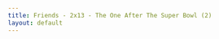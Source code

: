 ```yaml
---
title: Friends - 2x13 - The One After The Super Bowl (2)
layout: default
---
```


<html lang="fr">
<head>
    <meta charset="UTF-8">
    <meta name="viewport" content="width=device-width, initial-scale=1.0">
    <title>Friends - 2x13 - The One After The Super Bowl (2)</title>
    <style>
        @import url('https://fonts.googleapis.com/css2?family=Roboto:wght@400;700&display=swap');

        :root {
            --primary-color: #007bff;
            --secondary-color: #6c757d;
            --success-color: #28a745;
            --danger-color: #dc3545;
            --light-color: #f8f9fa;
            --dark-color: #343a40;
            --background-color: #e9ecef;
            --card-background: #ffffff;
        }

        body {
            font-family: 'Roboto', sans-serif;
            background-color: var(--background-color);
            color: var(--dark-color);
            margin: 0;
            padding: 20px;
            display: flex;
            justify-content: center;
            align-items: center;
            min-height: 100vh;
        }

        .app-wrapper {
            width: 100%;
            max-width: 600px;
            background-color: var(--card-background);
            border-radius: 10px;
            box-shadow: 0 4px 15px rgba(0, 0, 0, 0.1);
            padding: 25px;
            text-align: center;
        }

        h1 {
            color: var(--primary-color);
            margin-bottom: 20px;
            font-size: 1.8em;
        }

        .controls-container {
            margin-bottom: 25px;
            border-bottom: 2px solid #ddd;
            padding-bottom: 20px;
        }

        .control-group {
            margin-bottom: 10px;
        }
        
        .control-group:last-child {
            margin-bottom: 0;
        }

        .mode-btn, .difficulty-btn {
            background-color: var(--secondary-color);
            color: white;
            border: none;
            padding: 10px 18px;
            margin: 5px;
            border-radius: 5px;
            cursor: pointer;
            font-size: 15px;
            transition: background-color 0.3s, transform 0.1s;
        }

        .mode-btn:hover, .difficulty-btn:hover {
            background-color: #5a6268;
        }
        
        .mode-btn:active, .difficulty-btn:active {
            transform: scale(0.98);
        }

        .mode-btn.active, .difficulty-btn.active {
            background-color: var(--primary-color);
            font-weight: bold;
        }

        .hidden { display: none; }

        #flashcard-container { perspective: 1000px; }
        #flashcard { width: 100%; height: 250px; position: relative; transform-style: preserve-3d; transition: transform 0.6s; cursor: pointer; background-color: transparent; }
        #flashcard.is-flipped { transform: rotateY(180deg); }
        .card-face { position: absolute; width: 100%; height: 100%; backface-visibility: hidden; display: flex; justify-content: center; align-items: center; font-size: 24px; font-weight: bold; border-radius: 10px; box-shadow: 0 2px 8px rgba(0,0,0,0.1); box-sizing: border-box; padding: 20px; }
        .card-front { background-color: var(--light-color); color: var(--dark-color); }
        .card-back { background-color: var(--primary-color); color: white; transform: rotateY(180deg); }
        .flashcard-nav { margin-top: 20px; display: flex; justify-content: space-between; align-items: center; }
        .flashcard-nav button { background-color: var(--secondary-color); color: white; border: none; padding: 10px 18px; border-radius: 5px; cursor: pointer; font-size: 1em; }
        #flashcard-progress { font-size: 1em; color: #555; }

        #quiz-question { font-size: 22px; font-weight: bold; margin-bottom: 20px; min-height: 60px; }
        #quiz-options { display: grid; grid-template-columns: 1fr; gap: 10px; }
        .option-btn { background-color: var(--light-color); border: 2px solid #ccc; padding: 15px; font-size: 16px; border-radius: 5px; cursor: pointer; transition: all 0.2s; width: 100%; text-align: left; }
        .option-btn:not([disabled]):hover { background-color: #e2e6ea; border-color: #aaa; }
        .option-btn.correct { background-color: var(--success-color); color: white; border-color: var(--success-color); }
        .option-btn.incorrect { background-color: var(--danger-color); color: white; border-color: var(--danger-color); }
        #quiz-feedback { margin-top: 15px; font-weight: bold; min-height: 24px; }
        #quiz-results { padding: 20px; border: 2px solid var(--primary-color); border-radius: 10px; }
        #quiz-results h2 { margin-top: 0; }
    </style>
</head>
<body>

    <div class="app-wrapper">
        <h1>Friends - 2x13 - The One After The Super Bowl (2)</h1>
        
        <div class="controls-container">
            <div class="control-group">
                <button id="mode-flashcard-btn" class="mode-btn active">Cartes Mémoire</button>
                <button id="mode-quiz-btn" class="mode-btn">Quiz</button>
            </div>
            <div id="difficulty-selector" class="control-group">
                <button class="difficulty-btn active" data-difficulty="all">Tout</button>
                <button class="difficulty-btn" data-difficulty="easy">Facile</button>
                <button class="difficulty-btn" data-difficulty="hard">Difficile</button>
            </div>
            <div class="control-group">
                 <button id="invert-btn" class="mode-btn">Inverser (EN ⇄ FR)</button>
                 <button id="shuffle-btn" class="mode-btn">Mélanger</button>
            </div>
        </div>

        <div id="flashcard-mode">
            <div id="flashcard-container">
                <div id="flashcard">
                    <div class="card-face card-front" id="flashcard-front"></div>
                    <div class="card-face card-back" id="flashcard-back"></div>
                </div>
            </div>
            <div class="flashcard-nav">
                <button id="prev-btn">Précédent</button>
                <span id="flashcard-progress"></span>
                <button id="next-btn">Suivant</button>
            </div>
        </div>

        <div id="quiz-mode" class="hidden">
            <div id="quiz-container">
                <p id="quiz-score">Score: 0</p>
                <div id="quiz-question"></div>
                <div id="quiz-options"></div>
                <div id="quiz-feedback"></div>
            </div>
            <div id="quiz-results" class="hidden">
                <h2>Quiz Terminé !</h2>
                <p id="final-score"></p>
                <button id="restart-quiz-btn" class="mode-btn">Recommencer</button>
            </div>
        </div>
    </div>

    <script>
        const vocabulary = {
          easy: [
            { term: "Closed set", translation: "Plateau de tournage fermé (au public)" },
            { term: "Good morning", translation: "Bonjour" },
            { term: "I don't get it", translation: "Je ne comprends pas" },
            { term: "Don't take it personal", translation: "Ne le prends pas personnellement" },
            { term: "Excuse me", translation: "Excusez-moi" },
            { term: "Walk with me", translation: "Marche avec moi" },
            { term: "Tell me", translation: "Dis-moi" },
            { term: "I hate actors", translation: "Je déteste les acteurs" },
            { term: "Great job", translation: "Beau travail" },
            { term: "Go talk to him", translation: "Va lui parler" },
            { term: "What's the worst that could happen?", translation: "Quel est le pire qui puisse arriver ?" },
            { term: "He could hear me", translation: "Il pourrait m'entendre" },
            { term: "Don't you dare!", translation: "N'ose même pas !" },
            { term: "Ask me on a date", translation: "M'inviter à un rendez-vous" },
            { term: "I'll be there", translation: "J'y serai" },
            { term: "What a jerk!", translation: "Quel crétin !" },
            { term: "Thanks, anyway", translation: "Merci quand même" },
            { term: "You can go out with him", translation: "Tu peux sortir avec lui" },
            { term: "Hang out with", translation: "Traîner avec" },
            { term: "Anybody need anything?", translation: "Quelqu'un a besoin de quelque chose ?" },
            { term: "That is so unfair", translation: "C'est tellement injuste" },
            { term: "You just know", translation: "Tu le sais, c'est tout" },
            { term: "We gotta go", translation: "On doit y aller" },
            { term: "Here's an idea", translation: "Voici une idée" },
            { term: "A monkey's gotta work", translation: "Un singe doit travailler" },
            { term: "It's no big deal", translation: "Ce n'est pas grave" },
            { term: "Let me talk", translation: "Laisse-moi parler" },
            { term: "Happy thoughts", translation: "Pensées positives" },
            { term: "Stop it", translation: "Arrête ça" },
            { term: "Is that what you want?", translation: "Est-ce que c'est ce que tu veux ?" },
            { term: "Fine!", translation: "D'accord ! / Très bien !" },
            { term: "Forget about it", translation: "Oublie ça" },
            { term: "How you doing?", translation: "Comment ça va ?" },
            { term: "Right here, right now", translation: "Ici et maintenant" },
            { term: "Hurry!", translation: "Dépêche-toi !" },
            { term: "Turn around", translation: "Retourne-toi" },
            { term: "What do you mean?", translation: "Qu'est-ce que tu veux dire ?" },
            { term: "Say you're sorry", translation: "Dis que tu es désolé" },
            { term: "Let's play", translation: "Jouons" },
            { term: "Stop the madness", translation: "Arrêtez cette folie" },
            { term: "I'm sorry", translation: "Je suis désolé(e)" },
            { term: "What are you doing here?", translation: "Qu'est-ce que tu fais ici ?" },
            { term: "Let me see!", translation: "Laisse-moi voir !" },
            { term: "All right", translation: "D'accord" },
            { term: "What happened?", translation: "Que s'est-il passé ?" },
            { term: "Say goodbye", translation: "Dire au revoir" },
            { term: "That's the way it goes", translation: "C'est comme ça que ça se passe" },
            { term: "Oh my God!", translation: "Oh mon Dieu !" },
            { term: "Cut!", translation: "Coupez !" },
            { term: "Keep your panties on", translation: "Reste calme (expression)" },
            { term: "To be under pressure", translation: "Être sous pression" },
            { term: "To get away from", translation: "S'éloigner de" },
            { term: "To ask someone out", translation: "Inviter quelqu'un à sortir" },
            { term: "To cancel", translation: "Annuler" },
            { term: "To fool around", translation: "Batifoler / S'amuser" },
            { term: "To tag along", translation: "Accompagner / S'incruster" },
            { term: "To take off", translation: "Partir / S'en aller" },
            { term: "To call in sick", translation: "Se déclarer malade" },
            { term: "To move on", translation: "Passer à autre chose" },
            { term: "Director's chair", translation: "Fauteuil de réalisateur" },
            { term: "Blind date", translation: "Rendez-vous à l'aveugle" }
          ],
          hard: [
            { term: "Flesh-eating virus", translation: "Virus mangeur de chair" },
            { term: "To acknowledge her mustache", translation: "Reconnaître (l'existence de) sa moustache" },
            { term: "To bleach it", translation: "La décolorer" },
            { term: "Making out with Gabe Kaplan", translation: "Embrasser langoureusement Gabe Kaplan" },
            { term: "Nice camouflage", translation: "Joli camouflage" },
            { term: "Animal crackers", translation: "Craquelins en forme d'animaux" },
            { term: "I wasn't a pimp", translation: "Je n'étais pas un proxénète" },
            { term: "You pulled up my skirt", translation: "Tu as soulevé ma jupe" },
            { term: "Defense mechanism", translation: "Mécanisme de défense" },
            { term: "The Muscles from Brussels", translation: "Les Muscles de Bruxelles (surnom)" },
            { term: "Wham-Bam-Van-Damme", translation: "(Surnom intraduisible de Van Damme)" },
            { term: "He totally changed time", translation: "Il a complètement changé le temps" },
            { term: "To blow me off for a monkey", translation: "Me poser un lapin pour un singe" },
            { term: "Hook up with a bunch of pigeons", translation: "Te mettre avec une bande de pigeons" },
            { term: "Stick a fork in me, I am done!", translation: "Plante une fourchette en moi, je suis cuit ! (Je suis fini)" },
            { term: "To do it in an elevator", translation: "Le faire dans un ascenseur" },
            { term: "Women's underwear", translation: "Sous-vêtements pour femmes" },
            { term: "Mealworm", translation: "Ver de farine" },
            { term: "To have something special planned", translation: "Avoir prévu quelque chose de spécial" },
            { term: "This is totally unjustified", translation: "C'est totalement injustifié" },
            { term: "You sold me out!", translation: "Tu m'as trahie !" },
            { term: "Did you just flick me?", translation: "Tu viens de me donner une pichenette ?" },
            { term: "I'm gonna kick some ass!", translation: "Je vais botter des culs !" },
            { term: "You guys would be, like, my bitches", translation: "Vous seriez, genre, mes salopes" },
            { term: "How you doing there, squirmy?", translation: "Comment ça va, le frétillant ?" },
            { term: "I'm hanging in. And a little out.", translation: "Je tiens le coup. Et ça dépasse un peu." },
            { term: "I don't do the casting", translation: "Je ne m'occupe pas du casting" },
            { term: "Let's see those panties", translation: "Voyons voir cette petite culotte" },
            { term: "Your shirt tucked into them", translation: "Ta chemise rentrée dedans" },
            { term: "Buns of Steel video", translation: "Vidéo de 'Fessiers d'Acier'" },
            { term: "To clench anything", translation: "Contracter quelque chose" },
            { term: "I was Susie Underpants", translation: "J'étais Susie Caleçon" },
            { term: "You're not getting these underpants back", translation: "Tu ne récupéreras pas cette culotte" },
            { term: "To have a threesome", translation: "Faire un plan à trois" },
            { term: "Drew has some ground rules", translation: "Drew a quelques règles de base" },
            { term: "Your sweater gets it", translation: "Ton pull va y passer" },
            { term: "Third-date sweater", translation: "Pull de troisième rendez-vous" },
            { term: "It's handbag marinara", translation: "C'est sac à main sauce marinara" },
            { term: "You don't have the guts", translation: "Tu n'as pas le cran" },
            { term: "She took off with my clothes", translation: "Elle est partie avec mes vêtements" },
            { term: "Someone's flossing!", translation: "Quelqu'un se fait un 'sourire du plombier' !" },
            { term: "I'm getting heat from the guy in the hot-pink thong", translation: "Je me fais critiquer par le gars en string rose fluo" },
            { term: "A virus victim called in sick", translation: "Une victime du virus s'est déclarée malade" },
            { term: "I'm dying on a gurney!", translation: "Je meurs sur un brancard !" },
            { term: "Can I borrow your G-string?", translation: "Je peux t'emprunter ta corde de Sol / ton string ?" },
            { term: "How long you been waiting to say that?", translation: "Ça fait combien de temps que tu attends pour dire ça ?" },
            { term: "This man is dying!", translation: "Cet homme est en train de mourir !" }
          ]
        };

        // --- State Variables ---
        let activeWordList = [];
        let currentFlashcardIndex = 0;
        let currentQuizIndex = 0;
        let quizScore = 0;
        let isEngToFr = true;
        let currentDifficulty = 'all';

        // --- DOM Elements ---
        const modeFlashcardBtn = document.getElementById('mode-flashcard-btn');
        const modeQuizBtn = document.getElementById('mode-quiz-btn');
        const invertBtn = document.getElementById('invert-btn');
        const shuffleBtn = document.getElementById('shuffle-btn');
        const difficultyButtons = document.querySelectorAll('.difficulty-btn');
        const flashcardModeDiv = document.getElementById('flashcard-mode');
        const quizModeDiv = document.getElementById('quiz-mode');
        const flashcard = document.getElementById('flashcard');
        const flashcardFront = document.getElementById('flashcard-front');
        const flashcardBack = document.getElementById('flashcard-back');
        const prevBtn = document.getElementById('prev-btn');
        const nextBtn = document.getElementById('next-btn');
        const flashcardProgress = document.getElementById('flashcard-progress');
        const quizContainer = document.getElementById('quiz-container');
        const quizScoreEl = document.getElementById('quiz-score');
        const quizQuestionEl = document.getElementById('quiz-question');
        const quizOptionsEl = document.getElementById('quiz-options');
        const quizFeedbackEl = document.getElementById('quiz-feedback');
        const quizResultsEl = document.getElementById('quiz-results');
        const finalScoreEl = document.getElementById('final-score');
        const restartQuizBtn = document.getElementById('restart-quiz-btn');

        // --- Core Logic ---
        function shuffleArray(array) {
            for (let i = array.length - 1; i > 0; i--) {
                const j = Math.floor(Math.random() * (i + 1));
                [array[i], array[j]] = [array[j], array[i]];
            }
            return array;
        }
        
        function updateActiveWordList() {
            let list = [];
            if (currentDifficulty === 'easy') {
                list = [...vocabulary.easy];
            } else if (currentDifficulty === 'hard') {
                list = [...vocabulary.hard];
            } else { // 'all'
                list = [...vocabulary.easy, ...vocabulary.hard];
            }
            activeWordList = shuffleArray(list);
            resetViews();
        }

        function resetViews() {
            currentFlashcardIndex = 0;
            if (!flashcardModeDiv.classList.contains('hidden')) {
                showFlashcard();
            }
            if (!quizModeDiv.classList.contains('hidden')) {
                startQuiz();
            }
        }

        // --- Mode Switching ---
        function switchMode(mode) {
            flashcardModeDiv.classList.toggle('hidden', mode !== 'flashcard');
            quizModeDiv.classList.toggle('hidden', mode !== 'quiz');
            modeFlashcardBtn.classList.toggle('active', mode === 'flashcard');
            modeQuizBtn.classList.toggle('active', mode === 'quiz');
            resetViews();
        }
        
        modeFlashcardBtn.addEventListener('click', () => switchMode('flashcard'));
        modeQuizBtn.addEventListener('click', () => switchMode('quiz'));

        // --- Controls Event Listeners ---
        invertBtn.addEventListener('click', () => {
            isEngToFr = !isEngToFr;
            if (!flashcardModeDiv.classList.contains('hidden')) showFlashcard();
            if (!quizModeDiv.classList.contains('hidden') && !quizContainer.classList.contains('hidden')) showQuestion();
        });

        shuffleBtn.addEventListener('click', () => {
            shuffleArray(activeWordList);
            resetViews();
        });

        difficultyButtons.forEach(button => {
            button.addEventListener('click', () => {
                difficultyButtons.forEach(btn => btn.classList.remove('active'));
                button.classList.add('active');
                currentDifficulty = button.dataset.difficulty;
                updateActiveWordList();
            });
        });

        // --- Flashcard Logic ---
        function showFlashcard() {
            if (activeWordList.length === 0) {
                flashcardFront.textContent = "Aucun mot à afficher.";
                flashcardBack.textContent = "";
                flashcardProgress.textContent = "0 / 0";
                return;
            }
            flashcard.classList.remove('is-flipped');
            const item = activeWordList[currentFlashcardIndex];
            flashcardFront.textContent = isEngToFr ? item.term : item.translation;
            flashcardBack.textContent = isEngToFr ? item.translation : item.term;
            flashcardProgress.textContent = `${currentFlashcardIndex + 1} / ${activeWordList.length}`;
        }

        flashcard.addEventListener('click', () => flashcard.classList.toggle('is-flipped'));
        nextBtn.addEventListener('click', () => {
            if (activeWordList.length === 0) return;
            currentFlashcardIndex = (currentFlashcardIndex + 1) % activeWordList.length;
            showFlashcard();
        });
        prevBtn.addEventListener('click', () => {
            if (activeWordList.length === 0) return;
            currentFlashcardIndex = (currentFlashcardIndex - 1 + activeWordList.length) % activeWordList.length;
            showFlashcard();
        });

        // --- Quiz Logic ---
        function startQuiz() {
            currentQuizIndex = 0;
            quizScore = 0;
            quizScoreEl.textContent = `Score: ${quizScore}`;
            quizContainer.classList.remove('hidden');
            quizResultsEl.classList.add('hidden');
            showQuestion();
        }

        function showQuestion() {
            if (activeWordList.length === 0 || currentQuizIndex >= activeWordList.length) {
                if (activeWordList.length > 0) showResults();
                else quizQuestionEl.textContent = "Aucune question à afficher.";
                quizOptionsEl.innerHTML = '';
                return;
            }

            quizOptionsEl.innerHTML = '';
            quizFeedbackEl.textContent = '';
            const currentItem = activeWordList[currentQuizIndex];
            
            const question = isEngToFr ? currentItem.term : currentItem.translation;
            const correctAnswer = isEngToFr ? currentItem.translation : currentItem.term;
            quizQuestionEl.textContent = question;

            let options = [correctAnswer];
            let allPossibleAnswers = [...vocabulary.easy, ...vocabulary.hard].map(item => isEngToFr ? item.translation : item.term);
            allPossibleAnswers = [...new Set(allPossibleAnswers)]; // Remove duplicates
            
            while (options.length < 4 && options.length < allPossibleAnswers.length) {
                const randomAnswer = allPossibleAnswers[Math.floor(Math.random() * allPossibleAnswers.length)];
                if (!options.includes(randomAnswer)) {
                    options.push(randomAnswer);
                }
            }
            
            shuffleArray(options).forEach(option => {
                const button = document.createElement('button');
                button.textContent = option;
                button.classList.add('option-btn');
                button.addEventListener('click', () => checkAnswer(button, correctAnswer));
                quizOptionsEl.appendChild(button);
            });
        }
        
        function checkAnswer(selectedButton, correctAnswer) {
            const isCorrect = selectedButton.textContent === correctAnswer;
            Array.from(quizOptionsEl.children).forEach(btn => btn.disabled = true);

            if (isCorrect) {
                quizScore++;
                quizScoreEl.textContent = `Score: ${quizScore}`;
                selectedButton.classList.add('correct');
                quizFeedbackEl.textContent = "Correct !";
                quizFeedbackEl.style.color = "var(--success-color)";
            } else {
                selectedButton.classList.add('incorrect');
                quizFeedbackEl.textContent = `Faux ! La bonne réponse était : "${correctAnswer}"`;
                quizFeedbackEl.style.color = "var(--danger-color)";
                Array.from(quizOptionsEl.children).forEach(btn => {
                    if (btn.textContent === correctAnswer) btn.classList.add('correct');
                });
            }

            const nextQuestionDelay = isCorrect ? 1200 : 2500; // Dynamic delay
            setTimeout(() => {
                currentQuizIndex++;
                if (currentQuizIndex < activeWordList.length) {
                    showQuestion();
                } else {
                    showResults();
                }
            }, nextQuestionDelay);
        }

        function showResults() {
            quizContainer.classList.add('hidden');
            quizResultsEl.classList.remove('hidden');
            finalScoreEl.textContent = `Votre score final est de ${quizScore} sur ${activeWordList.length}.`;
        }

        restartQuizBtn.addEventListener('click', startQuiz);

        // --- Initialisation ---
        function init() {
            updateActiveWordList();
        }

        init();
    </script>

</body>
</html>